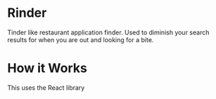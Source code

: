 # Rinder
Tinder like restaurant application finder. Used to diminish your search results for when you are out and looking for a bite.
# How it Works 
This uses the React library 
